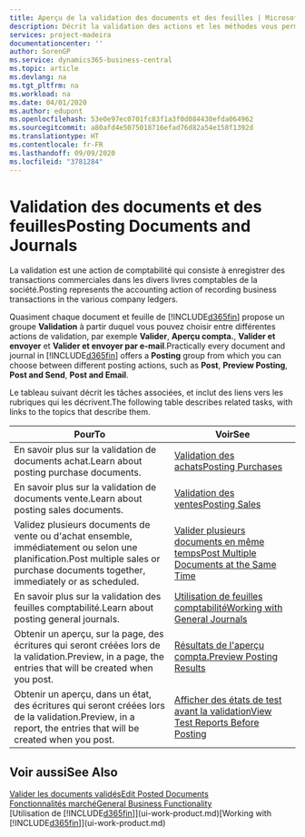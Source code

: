 ```yaml
---
title: Aperçu de la validation des documents et des feuilles | Microsoft Docs
description: Décrit la validation des actions et les méthodes vous permettant de valider des documents et des feuilles.
services: project-madeira
documentationcenter: ''
author: SorenGP
ms.service: dynamics365-business-central
ms.topic: article
ms.devlang: na
ms.tgt_pltfrm: na
ms.workload: na
ms.date: 04/01/2020
ms.author: edupont
ms.openlocfilehash: 53e0e97ec0701fc83f1a3f0d084430efda064962
ms.sourcegitcommit: a80afd4e5075018716efad76d82a54e158f1392d
ms.translationtype: HT
ms.contentlocale: fr-FR
ms.lasthandoff: 09/09/2020
ms.locfileid: "3781284"
---
```

# <a name="posting-documents-and-journals"></a><span data-ttu-id="a1fff-103">Validation des documents et des feuilles</span><span class="sxs-lookup"><span data-stu-id="a1fff-103">Posting Documents and Journals</span></span>
<span data-ttu-id="a1fff-104">La validation est une action de comptabilité qui consiste à enregistrer des transactions commerciales dans les divers livres comptables de la société.</span><span class="sxs-lookup"><span data-stu-id="a1fff-104">Posting represents the accounting action of recording business transactions in the various company ledgers.</span></span>

<span data-ttu-id="a1fff-105">Quasiment chaque document et feuille de [!INCLUDE[d365fin](includes/d365fin_md.md)] propose un groupe **Validation** à partir duquel vous pouvez choisir entre différentes actions de validation, par exemple **Valider**, **Aperçu compta.**, **Valider et envoyer** et **Valider et envoyer par e-mail**.</span><span class="sxs-lookup"><span data-stu-id="a1fff-105">Practically every document and journal in [!INCLUDE[d365fin](includes/d365fin_md.md)] offers a **Posting** group from which you can choose between different posting actions, such as **Post**, **Preview Posting**, **Post and Send**, **Post and Email**.</span></span>

<span data-ttu-id="a1fff-106">Le tableau suivant décrit les tâches associées, et inclut des liens vers les rubriques qui les décrivent.</span><span class="sxs-lookup"><span data-stu-id="a1fff-106">The following table describes related tasks, with links to the topics that describe them.</span></span>

| <span data-ttu-id="a1fff-107">Pour</span><span class="sxs-lookup"><span data-stu-id="a1fff-107">To</span></span> | <span data-ttu-id="a1fff-108">Voir</span><span class="sxs-lookup"><span data-stu-id="a1fff-108">See</span></span> |
| --- | --- |
| <span data-ttu-id="a1fff-109">En savoir plus sur la validation de documents achat.</span><span class="sxs-lookup"><span data-stu-id="a1fff-109">Learn about posting purchase documents.</span></span> |[<span data-ttu-id="a1fff-110">Validation des achats</span><span class="sxs-lookup"><span data-stu-id="a1fff-110">Posting Purchases</span></span>](ui-post-purchases.md) |
| <span data-ttu-id="a1fff-111">En savoir plus sur la validation de documents vente.</span><span class="sxs-lookup"><span data-stu-id="a1fff-111">Learn about posting sales documents.</span></span> |[<span data-ttu-id="a1fff-112">Validation des ventes</span><span class="sxs-lookup"><span data-stu-id="a1fff-112">Posting Sales</span></span>](ui-post-sales.md) |
| <span data-ttu-id="a1fff-113">Validez plusieurs documents de vente ou d'achat ensemble, immédiatement ou selon une planification.</span><span class="sxs-lookup"><span data-stu-id="a1fff-113">Post multiple sales or purchase documents together, immediately or as scheduled.</span></span>|[<span data-ttu-id="a1fff-114">Valider plusieurs documents en même temps</span><span class="sxs-lookup"><span data-stu-id="a1fff-114">Post Multiple Documents at the Same Time</span></span>](ui-batch-posting.md)|
| <span data-ttu-id="a1fff-115">En savoir plus sur la validation des feuilles comptabilité.</span><span class="sxs-lookup"><span data-stu-id="a1fff-115">Learn about posting general journals.</span></span> |[<span data-ttu-id="a1fff-116">Utilisation de feuilles comptabilité</span><span class="sxs-lookup"><span data-stu-id="a1fff-116">Working with General Journals</span></span>](ui-work-general-journals.md) |
| <span data-ttu-id="a1fff-117">Obtenir un aperçu, sur la page, des écritures qui seront créées lors de la validation.</span><span class="sxs-lookup"><span data-stu-id="a1fff-117">Preview, in a page, the entries that will be created when you post.</span></span> |[<span data-ttu-id="a1fff-118">Résultats de l'aperçu compta.</span><span class="sxs-lookup"><span data-stu-id="a1fff-118">Preview Posting Results</span></span>](ui-how-preview-post-results.md) |
| <span data-ttu-id="a1fff-119">Obtenir un aperçu, dans un état, des écritures qui seront créées lors de la validation.</span><span class="sxs-lookup"><span data-stu-id="a1fff-119">Preview, in a report, the entries that will be created when you post.</span></span> |[<span data-ttu-id="a1fff-120">Afficher des états de test avant la validation</span><span class="sxs-lookup"><span data-stu-id="a1fff-120">View Test Reports Before Posting</span></span>](ui-how-view-test-reports-posting.md) |

## <a name="see-also"></a><span data-ttu-id="a1fff-121">Voir aussi</span><span class="sxs-lookup"><span data-stu-id="a1fff-121">See Also</span></span>
[<span data-ttu-id="a1fff-122">Valider les documents validés</span><span class="sxs-lookup"><span data-stu-id="a1fff-122">Edit Posted Documents</span></span>](across-edit-posted-document.md)  
[<span data-ttu-id="a1fff-123">Fonctionnalités marché</span><span class="sxs-lookup"><span data-stu-id="a1fff-123">General Business Functionality</span></span>](ui-across-business-areas.md)  
<span data-ttu-id="a1fff-124">[Utilisation de [!INCLUDE[d365fin](includes/d365fin_md.md)]](ui-work-product.md)</span><span class="sxs-lookup"><span data-stu-id="a1fff-124">[Working with [!INCLUDE[d365fin](includes/d365fin_md.md)]](ui-work-product.md)</span></span>
